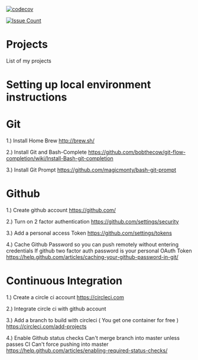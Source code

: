 [![codecov](https://codecov.io/gh/clickthisnick/projects/branch/master/graph/badge.svg)](https://codecov.io/gh/clickthisnick/projects)

[![Issue Count](https://codeclimate.com/github/clickthisnick/projects/badges/issue_count.svg)](https://codeclimate.com/github/clickthisnick/projects)

# Projects

List of my projects

# Setting up local environment instructions

# Git

1.) Install Home Brew
<http://brew.sh/>

2.) Install Git and Bash-Complete
<https://github.com/bobthecow/git-flow-completion/wiki/Install-Bash-git-completion>

3.) Install Git Prompt
<https://github.com/magicmonty/bash-git-prompt>

# Github

1.) Create github account
<https://github.com/>

2.) Turn on 2 factor authentication
<https://github.com/settings/security>

3.) Add a personal access Token
<https://github.com/settings/tokens>

4.) Cache Github Password so you can push remotely without entering credentials
If github two factor auth password is your personal OAuth Token
<https://help.github.com/articles/caching-your-github-password-in-git/>

# Continuous Integration

1.) Create a circle ci account
<https://circleci.com>

2.) Integrate circle ci with github account

3.) Add a branch to build with circleci  ( You get one container for free )
<https://circleci.com/add-projects>

4.) Enable Github status checks
    Can't merge branch into master unless passes CI
    Can't force pushing into master
<https://help.github.com/articles/enabling-required-status-checks/>
